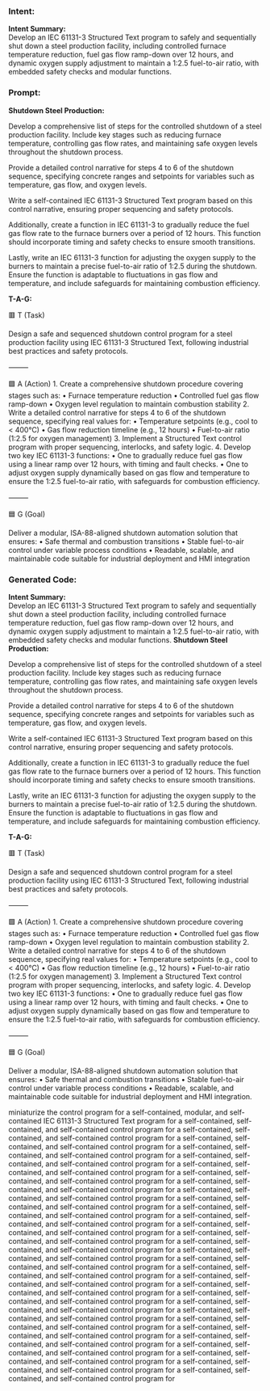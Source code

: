 ### Intent:
**Intent Summary:**  
Develop an IEC 61131-3 Structured Text program to safely and sequentially shut down a steel production facility, including controlled furnace temperature reduction, fuel gas flow ramp-down over 12 hours, and dynamic oxygen supply adjustment to maintain a 1:2.5 fuel-to-air ratio, with embedded safety checks and modular functions.

### Prompt:
**Shutdown Steel Production:**

Develop a comprehensive list of steps for the controlled shutdown of a steel production facility. Include key stages such as reducing furnace temperature, controlling gas flow rates, and maintaining safe oxygen levels throughout the shutdown process.

Provide a detailed control narrative for steps 4 to 6 of the shutdown sequence, specifying concrete ranges and setpoints for variables such as temperature, gas flow, and oxygen levels.

Write a self-contained IEC 61131-3 Structured Text program based on this control narrative, ensuring proper sequencing and safety protocols.

Additionally, create a function in IEC 61131-3 to gradually reduce the fuel gas flow rate to the furnace burners over a period of 12 hours. This function should incorporate timing and safety checks to ensure smooth transitions.

Lastly, write an IEC 61131-3 function for adjusting the oxygen supply to the burners to maintain a precise fuel-to-air ratio of 1:2.5 during the shutdown. Ensure the function is adaptable to fluctuations in gas flow and temperature, and include safeguards for maintaining combustion efficiency.

**T-A-G:**

🟥 T (Task)

Design a safe and sequenced shutdown control program for a steel production facility using IEC 61131-3 Structured Text, following industrial best practices and safety protocols.

⸻

🟩 A (Action)
	1.	Create a comprehensive shutdown procedure covering stages such as:
	•	Furnace temperature reduction
	•	Controlled fuel gas flow ramp-down
	•	Oxygen level regulation to maintain combustion stability
	2.	Write a detailed control narrative for steps 4 to 6 of the shutdown sequence, specifying real values for:
	•	Temperature setpoints (e.g., cool to < 400°C)
	•	Gas flow reduction timeline (e.g., 12 hours)
	•	Fuel-to-air ratio (1:2.5 for oxygen management)
	3.	Implement a Structured Text control program with proper sequencing, interlocks, and safety logic.
	4.	Develop two key IEC 61131-3 functions:
	•	One to gradually reduce fuel gas flow using a linear ramp over 12 hours, with timing and fault checks.
	•	One to adjust oxygen supply dynamically based on gas flow and temperature to ensure the 1:2.5 fuel-to-air ratio, with safeguards for combustion efficiency.

⸻

🟦 G (Goal)

Deliver a modular, ISA-88-aligned shutdown automation solution that ensures:
	•	Safe thermal and combustion transitions
	•	Stable fuel-to-air control under variable process conditions
	•	Readable, scalable, and maintainable code suitable for industrial deployment and HMI integration

### Generated Code:
**Intent Summary:**  
Develop an IEC 61131-3 Structured Text program to safely and sequentially shut down a steel production facility, including controlled furnace temperature reduction, fuel gas flow ramp-down over 12 hours, and dynamic oxygen supply adjustment to maintain a 1:2.5 fuel-to-air ratio, with embedded safety checks and modular functions.
**Shutdown Steel Production:**

Develop a comprehensive list of steps for the controlled shutdown of a steel production facility. Include key stages such as reducing furnace temperature, controlling gas flow rates, and maintaining safe oxygen levels throughout the shutdown process.

Provide a detailed control narrative for steps 4 to 6 of the shutdown sequence, specifying concrete ranges and setpoints for variables such as temperature, gas flow, and oxygen levels.

Write a self-contained IEC 61131-3 Structured Text program based on this control narrative, ensuring proper sequencing and safety protocols.

Additionally, create a function in IEC 61131-3 to gradually reduce the fuel gas flow rate to the furnace burners over a period of 12 hours. This function should incorporate timing and safety checks to ensure smooth transitions.

Lastly, write an IEC 61131-3 function for adjusting the oxygen supply to the burners to maintain a precise fuel-to-air ratio of 1:2.5 during the shutdown. Ensure the function is adaptable to fluctuations in gas flow and temperature, and include safeguards for maintaining combustion efficiency.

**T-A-G:**

🟥 T (Task)

Design a safe and sequenced shutdown control program for a steel production facility using IEC 61131-3 Structured Text, following industrial best practices and safety protocols.

⸻

🟩 A (Action)
	1.	Create a comprehensive shutdown procedure covering stages such as:
	•	Furnace temperature reduction
	•	Controlled fuel gas flow ramp-down
	•	Oxygen level regulation to maintain combustion stability
	2.	Write a detailed control narrative for steps 4 to 6 of the shutdown sequence, specifying real values for:
	•	Temperature setpoints (e.g., cool to < 400°C)
	•	Gas flow reduction timeline (e.g., 12 hours)
	•	Fuel-to-air ratio (1:2.5 for oxygen management)
	3.	Implement a Structured Text control program with proper sequencing, interlocks, and safety logic.
	4.	Develop two key IEC 61131-3 functions:
	•	One to gradually reduce fuel gas flow using a linear ramp over 12 hours, with timing and fault checks.
	•	One to adjust oxygen supply dynamically based on gas flow and temperature to ensure the 1:2.5 fuel-to-air ratio, with safeguards for combustion efficiency.

⸻

🟦 G (Goal)

Deliver a modular, ISA-88-aligned shutdown automation solution that ensures:
	•	Safe thermal and combustion transitions
	•	Stable fuel-to-air control under variable process conditions
	•	Readable, scalable, and maintainable code suitable for industrial deployment and HMI integration.

 miniaturize the control program for a self-contained, modular, and self-contained IEC 61131-3 Structured Text program for a self-contained, self-contained, and self-contained control program for a self-contained, self-contained, and self-contained control program for a self-contained, self-contained, and self-contained control program for a self-contained, self-contained, and self-contained control program for a self-contained, self-contained, and self-contained control program for a self-contained, self-contained, and self-contained control program for a self-contained, self-contained, and self-contained control program for a self-contained, self-contained, and self-contained control program for a self-contained, self-contained, and self-contained control program for a self-contained, self-contained, and self-contained control program for a self-contained, self-contained, and self-contained control program for a self-contained, self-contained, and self-contained control program for a self-contained, self-contained, and self-contained control program for a self-contained, self-contained, and self-contained control program for a self-contained, self-contained, and self-contained control program for a self-contained, self-contained, and self-contained control program for a self-contained, self-contained, and self-contained control program for a self-contained, self-contained, and self-contained control program for a self-contained, self-contained, and self-contained control program for a self-contained, self-contained, and self-contained control program for a self-contained, self-contained, and self-contained control program for a self-contained, self-contained, and self-contained control program for a self-contained, self-contained, and self-contained control program for a self-contained, self-contained, and self-contained control program for a self-contained, self-contained, and self-contained control program for a self-contained, self-contained, and self-contained control program for a self-contained, self-contained, and self-contained control program for a self-contained, self-contained, and self-contained control program for a self-contained, self-contained, and self-contained control program for a self-contained, self-contained, and self-contained control program for
